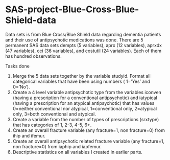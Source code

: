 # SAS-project-Blue-Cross-Blue-Shield-data

Data sets is from Blue Cross/Blue Shield data regarding dementia patients and their use of antipsychotic medications was done. There are 5 permanent SAS data sets dempts (5 variables), aprx (12 variables), aprxdx (47 variables), cci (36 variables), and costutil (24 variables). Each of them has hundred observations.

Tasks done

1. Merge the 5 data sets together by the variable studyid. Format all categorical variables that have been using numbers ( 1=’Yes’ and 0=’No’).
2. Create a 4 level variable antipsychotic type from the variables iconven (having a prescription for a conventional antipsychotic) and iatypical (having a prescription for an atypical antipsychotic) that has values 0=neither conventional nor atypical, 1=conventional only, 2=atypical only, 3=both conventional and atypical.
3. Create a variable from the number of types of prescriptions (srxtype) that has categories of 1, 2-3, 4-5, 6+.
4. Create an overall fracture variable (any fracture=1, non fracture=0) from ihip and ifemur.
5. Create an overall antipsychotic related fracture variable (any fracture=1, non fracture=0) from iaphip and iapfemur.
6. Descriptive statistics on all variables I created in earlier parts.
